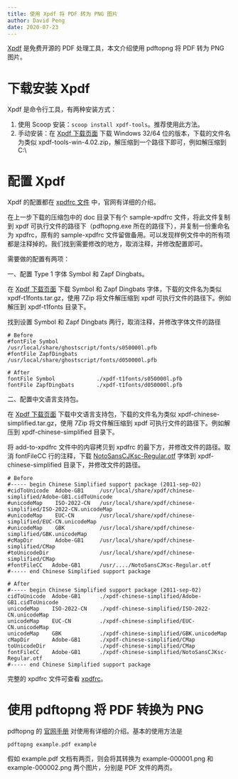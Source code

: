 ```yaml
---
title: 使用 Xpdf 将 PDF 转为 PNG 图片
author: David Peng
date: 2020-07-23
---
```


[Xpdf](https://www.Xpdfreader.com/about.html) 是免费开源的 PDF 处理工具，本文介绍使用 pdftopng 将 PDF 转为 PNG 图片。

# 下载安装 Xpdf

Xpdf 是命令行工具，有两种安装方式：

1. 使用 Scoop 安装：`scoop install xpdf-tools`。推荐使用此方法。
2. 手动安装：在 [Xpdf 下载页面](https://www.xpdfreader.com/download.html) 下载 Windows 32/64 位的版本，下载的文件名为类似 xpdf-tools-win-4.02.zip，解压缩到一个路径下即可，例如解压缩到 C:\

# 配置 Xpdf

Xpdf 的配置都在 [xpdfrc 文件](https://www.xpdfreader.com/xpdfrc-man.html) 中，官网有详细的介绍。

在上一步下载的压缩包中的 doc 目录下有个 sample-xpdfrc 文件，将此文件复制到 xpdf 可执行文件的路径下（pdftopng.exe 所在的路径下），并复制一份重命名为 xpdfrc，原有的 sample-xpdfrc 文件留做备用。可以发现样例文件中的所有项都是注释掉的。我们找到需要修改的地方，取消注释，并修改配置即可。

需要做的配置有两项：

一、配置 Type 1 字体 Symbol 和 Zapf Dingbats。

在 [Xpdf 下载页面](https://www.xpdfreader.com/download.html) 下载 Symbol 和 Zapf Dingbats 字体，下载的文件名为类似 xpdf-t1fonts.tar.gz，使用 7Zip 将文件解压缩到 xpdf 可执行文件的路径下。例如解压到 xpdf-t1fonts 目录下。

找到设置 Symbol 和 Zapf Dingbats 两行，取消注释，并修改字体文件的路径

```
# Before
#fontFile Symbol            /usr/local/share/ghostscript/fonts/s050000l.pfb
#fontFile ZapfDingbats      /usr/local/share/ghostscript/fonts/d050000l.pfb

# After
fontFile Symbol             ./xpdf-t1fonts/s050000l.pfb
fontFile ZapfDingbats       ./xpdf-t1fonts/d050000l.pfb
```

二、配置中文语言支持包。

在 [Xpdf 下载页面](https://www.xpdfreader.com/download.html) 下载中文语言支持包，下载的文件名为类似 xpdf-chinese-simplified.tar.gz，使用 7Zip 将文件解压缩到 xpdf 可执行文件的路径下。例如解压到 xpdf-chinese-simplified 目录下。

将 add-to-xpdfrc 文件中的内容拷贝到 xpdfrc 的最下方，并修改文件的路径。取消 fontFileCC 行的注释，下载 [NotoSansCJKsc-Regular.otf](https://github.com/googlefonts/noto-cjk/raw/master/NotoSansCJKsc-Regular.otf) 字体到 xpdf-chinese-simplified 目录下，并修改文件的路径。

```
# Before
#----- begin Chinese Simplified support package (2011-sep-02)
#cidToUnicode  Adobe-GB1     /usr/local/share/xpdf/chinese-simplified/Adobe-GB1.cidToUnicode
#unicodeMap    ISO-2022-CN   /usr/local/share/xpdf/chinese-simplified/ISO-2022-CN.unicodeMap
#unicodeMap    EUC-CN        /usr/local/share/xpdf/chinese-simplified/EUC-CN.unicodeMap
#unicodeMap    GBK           /usr/local/share/xpdf/chinese-simplified/GBK.unicodeMap
#cMapDir       Adobe-GB1     /usr/local/share/xpdf/chinese-simplified/CMap
#toUnicodeDir                /usr/local/share/xpdf/chinese-simplified/CMap
#fontFileCC   Adobe-GB1      /usr/..../NotoSansCJKsc-Regular.otf
#----- end Chinese Simplified support package

# After
#----- begin Chinese Simplified support package (2011-sep-02)
cidToUnicode  Adobe-GB1      ./xpdf-chinese-simplified/Adobe-GB1.cidToUnicode
unicodeMap    ISO-2022-CN    ./xpdf-chinese-simplified/ISO-2022-CN.unicodeMap
unicodeMap    EUC-CN         ./xpdf-chinese-simplified/EUC-CN.unicodeMap
unicodeMap    GBK            ./xpdf-chinese-simplified/GBK.unicodeMap
cMapDir       Adobe-GB1      ./xpdf-chinese-simplified/CMap
toUnicodeDir                 ./xpdf-chinese-simplified/CMap
fontFileCC    Adobe-GB1      ./xpdf-chinese-simplified/NotoSansCJKsc-Regular.otf
#----- end Chinese Simplified support package
```

完整的 xpdfrc 文件可查看 [xpdfrc](https://cdn.jsdelivr.net/gh/duzyn/img/xpdfrc)。

# 使用 pdftopng 将 PDF 转换为 PNG

pdftopng 的 [官网手册](https://www.xpdfreader.com/pdftopng-man.html) 对使用有详细的介绍。基本的使用方法是

```
pdftopng example.pdf example
```

假如 example.pdf 文档有两页，则会将其转换为 example-000001.png 和 example-000002.png 两个图片，分别是 PDF 文件的两页。
